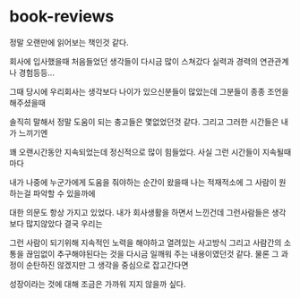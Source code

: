 # book-reviews



정말 오랜만에 읽어보는 책인것 같다. 

 

회사에 입사했을때 처음들었던 생각들이 다시금 많이 스쳐갔다 실력과 경력의 연관관계나 경험등등...

그때 당시에 우리회사는 생각보다 나이가 있으신분들이 많았는데 그분들이 종종 조언을 해주셨을때

솔직히 말해서 정말 도움이 되는 충고들은 몇없었던것 같다. 그리고 그러한 시간들은 내가 느끼기엔 

꽤 오랜시간동안 지속되었는데 정신적으로 많이 힘들었다. 사실 그런 시간들이 지속될때마다 

내가 나중에 누군가에게 도움을 줘야하는 순간이 왔을때 나는 적재적소에 그 사람이 원하는걸 파악할 수 있을까에 

대한 의문도 항상 가지고 있었다. 내가 회사생활을 하면서 느낀건데 그런사람들은 생각보다 많지않았다 결국 우리는

그런 사람이 되기위해 지속적인 노력을 해야하고 열려있는 사고방식 그리고 사람간의 소통을 끊임없이 추구해야된다는 것을 다시금 일깨워 주는 내용이였던것 같다. 물론 그 과정이 순탄하진 않겠지만 그 생각을 중심으로 잡고간다면 

성장이라는 것에 대해 조금은 가까워 지지 않을까 싶다.  
